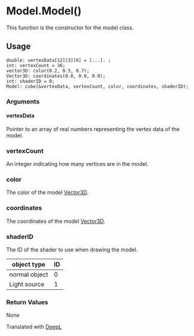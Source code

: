 # Model.Model()

This function is the constructor for the model class.

## Usage

```
double: vertexData[12][3][6] = [...]. ;
int: vertexCount = 36;
vector3D: color(0.2, 0.5, 0.7);
Vector3D: coordinates(0.0, 0.0, 0.0);
int: shaderID = 0;
Model: cube(&vertexData, vertexCount, color, coordinates, shaderID);
```

### Arguments

#### vertexData

Pointer to an array of real numbers representing the vertex data of the model.

### vertexCount

An integer indicating how many vertices are in the model.

### color

The color of the model [Vector3D](/lib/math/vec3).

### coordinates

The coordinates of the model [Vector3D](/lib/math/vec3).

### shaderID

The ID of the shader to use when drawing the model.

|  object type  | ID |
|---------------|----|
| normal object | 0 |
| Light source  | 1 |

### Return Values

None

Translated with [DeepL](https://www.deepl.com/translator)
